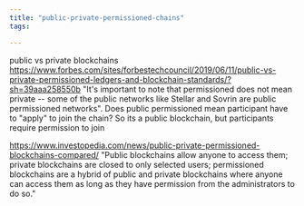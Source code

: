 ```yaml
---
title: "public-private-permissioned-chains"
tags: 

---
```


public vs private blockchains https://www.forbes.com/sites/forbestechcouncil/2019/06/11/public-vs-private-permissioned-ledgers-and-blockchain-standards/?sh=39aaa258550b "It's important to note that permissioned does not mean private -- some of the public networks like Stellar and Sovrin are public permissioned networks". Does public permissioned mean participant have to "apply" to join the chain? So its a public blockchain, but participants require permission to join

https://www.investopedia.com/news/public-private-permissioned-blockchains-compared/ "Public blockchains allow anyone to access them; private blockchains are closed to only selected users; permissioned blockchains are a hybrid of public and private blockchains where anyone can access them as long as they have permission from the administrators to do so."